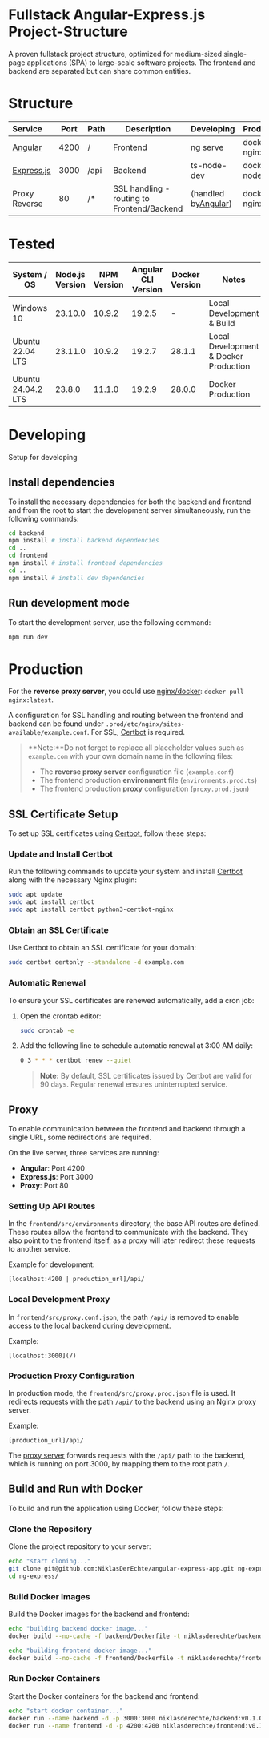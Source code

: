 # Fullstack Angular-Express.js Project-Structure

A proven fullstack project structure, optimized for medium-sized single-page applications (SPA) to large-scale software projects. The frontend and backend are separated but can share common entities.

# Structure


| Service                              | Port | Path | Description                                     | Developing                                  | Production     |
| :------------------------------------- | ------ | ------ | ------------------------------------------------- | --------------------------------------------- | ---------------- |
| [Angular](https://angular.dev/)      | 4200 | /    | Frontend                                        | ng serve                                    | docker - nginx |
| [Express.js](https://expressjs.com/) | 3000 | /api | Backend                                         | ts-node-dev                                 | docker - node  |
| Proxy Reverse                        | 80   | /*   | SSL handling -<br />routing to Frontend/Backend | (handled by[Angular](https://angular.dev/)) | docker - nginx |

# Tested


| System / OS        | Node.js Version | NPM Version | Angular CLI Version | Docker Version | Notes                                 |
| -------------------- | ----------------- | ------------- | --------------------- | ---------------- | --------------------------------------- |
| Windows 10         | 23.10.0         | 10.9.2      | 19.2.5              | -              | Local Development & Build             |
| Ubuntu 22.04 LTS   | 23.11.0         | 10.9.2      | 19.2.7              | 28.1.1           | Local Development & Docker Production |
| Ubuntu 24.04.2 LTS | 23.8.0          | 11.1.0      | 19.2.9              | 28.0.0           | Docker Production                     |

# Developing

Setup for developing

## Install dependencies

To install the necessary dependencies for both the backend and frontend and from the root to start the development server simultaneously, run the following commands:

```bash
cd backend
npm install # install backend dependencies
cd ..
cd frontend
npm install # install frontend dependencies
cd ..
npm install # install dev dependencies
```

## Run development mode

To start the development server, use the following command:

```bash
npm run dev
```

# Production

For the **reverse proxy server**, you could use [nginx/docker](https://hub.docker.com/_/nginx): `docker pull nginx:latest`.

A configuration for SSL handling and routing between the frontend and backend can be found under `.prod/etc/nginx/sites-available/example.conf`.
For SSL, [Certbot](https://certbot.eff.org/) is required.

> **Note:**Do not forget to replace all placeholder values such as `example.com` with your own domain name in the following files:
>
> - The **reverse proxy server** configuration file (`example.conf`)
> - The frontend production **environment** file (`environments.prod.ts`)
> - The frontend production **proxy** configuration (`proxy.prod.json`)

## SSL Certificate Setup

To set up SSL certificates using [Certbot](https://certbot.eff.org/), follow these steps:

### Update and Install Certbot

Run the following commands to update your system and install [Certbot](https://certbot.eff.org/) along with the necessary Nginx plugin:

```bash
sudo apt update
sudo apt install certbot
sudo apt install certbot python3-certbot-nginx
```

### Obtain an SSL Certificate

Use Certbot to obtain an SSL certificate for your domain:

```bash
sudo certbot certonly --standalone -d example.com
```

### Automatic Renewal

To ensure your SSL certificates are renewed automatically, add a cron job:

1. Open the crontab editor:

   ```bash
   sudo crontab -e
   ```
2. Add the following line to schedule automatic renewal at 3:00 AM daily:

   ```bash
   0 3 * * * certbot renew --quiet
   ```

   > **Note:** By default, SSL certificates issued by Certbot are valid for 90 days. Regular renewal ensures uninterrupted service.
   >

## Proxy

To enable communication between the frontend and backend through a single URL, some redirections are required.

On the live server, three services are running:

- **Angular**: Port 4200
- **Express.js**: Port 3000
- **Proxy**: Port 80

### Setting Up API Routes

In the `frontend/src/environments` directory, the base API routes are defined. These routes allow the frontend to communicate with the backend. They also point to the frontend itself, as a proxy will later redirect these requests to another service.

Example for development:

```
[localhost:4200 | production_url]/api/
```

### Local Development Proxy

In `frontend/src/proxy.conf.json`, the path `/api/` is removed to enable access to the local backend during development.

Example:

```
[localhost:3000](/)
```

### Production Proxy Configuration

In production mode, the `frontend/src/proxy.prod.json` file is used. It redirects requests with the path `/api/` to the backend using an Nginx proxy server.

Example:

```
[production_url]/api/
```

The [proxy server](#production) forwards requests with the `/api/` path to the backend, which is running on port 3000, by mapping them to the root path `/`.

## Build and Run with Docker

To build and run the application using Docker, follow these steps:

### Clone the Repository

Clone the project repository to your server:

```bash
echo "start cloning..."
git clone git@github.com:NiklasDerEchte/angular-express-app.git ng-express
cd ng-express/
```

### Build Docker Images

Build the Docker images for the backend and frontend:

```bash
echo "building backend docker image..."
docker build --no-cache -f backend/Dockerfile -t niklasderechte/backend:v0.1.0 .

echo "building frontend docker image..."
docker build --no-cache -f frontend/Dockerfile -t niklasderechte/frontend:v0.1.0 .
```

### Run Docker Containers

Start the Docker containers for the backend and frontend:

```bash
echo "start docker container..."
docker run --name backend -d -p 3000:3000 niklasderechte/backend:v0.1.0
docker run --name frontend -d -p 4200:4200 niklasderechte/frontend:v0.1.0
```
